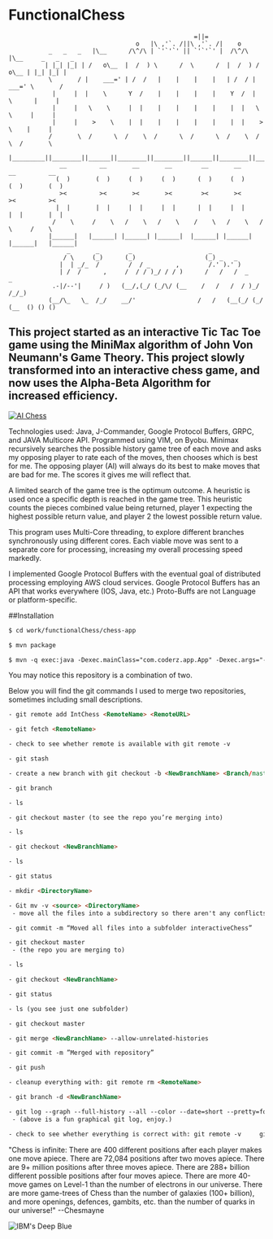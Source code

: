 # FunctionalChess


        
        
                                                       =||=   
                                       o   |\ ,'`. /||\ ,'`. /|    o     
               _   _   _   |\__      /\^/\ | `'`'`' || `'`'`' |  /\^/\   |\__     _   _   _ 
              | |_| |_| | /   o\__  |  /  ) \      /  \      /  |  /  ) /   o\__ | |_| |_| |
               \       / |    ___=' | /  /   |    |    |    |   | /  / |    ___=' \       / 
                |     |  |    \      Y  /    |    |    |    |    Y  /  |    \      |     |
                |     |   \    \     |  |    |    |    |    |    |  |   \    \     |     |  
                |     |    >    \    |  |    |    |    |    |    |  |    >    \    |     |  
               /       \  /      \  /    \  /      \  /      \  /    \  /      \  /       \ 
              |_________||________||______||________||________||______||________||_________|
                  __         __       __       __        __       __       __         __   
                 (  )       (  )     (  )     (  )      (  )     (  )     (  )       (  )  
                  ><         ><       ><       ><        ><       ><       ><         ><   
                 |  |       |  |     |  |     |  |      |  |     |  |     |  |       |  |  
                /    \     /    \   /    \   /    \    /    \   /    \   /    \     /    \ 
               |______|   |______| |______| |______|  |______| |______| |______|   |______|
                    _       _        _                     _                     
                   / \     (_)      (_)                   (_) _   _              
                  |  | _/_  /        /  / _       ,        /.' ).' )             
                  | /  /      ,     /  / / )_/ / / )      /   /   /  _       _   
                .-|/--'|     / )   (__/,(_/ (_/\/ (__    /   /   /  / )_/ /_/_)  
               (__/\_   \_  /_/    __/'                 /   /   (__(_/ (_/ (__  () () ()


## This project started as an interactive Tic Tac Toe game using the MiniMax algorithm of John Von Neumann's Game Theory. This project slowly transformed into an interactive chess game, and now uses the Alpha-Beta Algorithm for increased efficiency. 

[![AI Chess ](http://img.youtube.com/vi/JPfVU8zGflQ/0.jpg)](http://www.youtube.com/watch?v=JPfVU8zGflQ "Video Title")

Technologies used: Java, J-Commander, Google Protocol Buffers, GRPC, and JAVA Multicore API. Programmed using VIM, on Byobu. Minimax recursively searches the possible history game tree of each move and asks my opposing player to rate each of the moves, then chooses which is best for me. The opposing player (AI) will always do its best to make moves that are bad for me. The scores it gives me will reflect that.

A limited search of the game tree is the optimum outcome. A heuristic is used once a specific depth is reached in the game tree. This heuristic counts the pieces combined value being returned, player 1 expecting the highest possible return value, and player 2 the lowest possible return value.
 
This program uses Multi-Core threading, to explore different branches synchronously using different cores. Each viable move was sent to a separate core for processing, increasing my overall processing speed markedly. 

I implemented Google Protocol Buffers with the eventual goal of distributed processing employing AWS cloud services. Google Protocol Buffers has an API that works everywhere (IOS, Java, etc.) Proto-Buffs are not Language or platform-specific.

##Installation

```html
$ cd work/functionalChess/chess-app

$ mvn package

$ mvn -q exec:java -Dexec.mainClass="com.coderz.app.App" -Dexec.args="-mode play" 
```


You may notice this repository is a combination of two. 

Below you will find the git commands I used to merge two repositories, sometimes including small descriptions. 


```html 
- git remote add IntChess <RemoteName> <RemoteURL>      

- git fetch <RemoteName>       

- check to see whether remote is available with git remote -v       

- git stash

- create a new branch with git checkout -b <NewBranchName> <Branch/master>     

- git branch

- ls

- git checkout master (to see the repo you’re merging into)

- ls 

- git checkout <NewBranchName>

- ls 

- git status

- mkdir <DirectoryName>

- Git mv -v <source> <DirectoryName>       
 - move all the files into a subdirectory so there aren't any conflicts with names  

- git commit -m “Moved all files into a subfolder interactiveChess” 

- git checkout master  
 - (the repo you are merging to)

- ls

- git checkout <NewBranchName>

- git status

- ls (you see just one subfolder)

- git checkout master

- git merge <NewBranchName> --allow-unrelated-histories  

- git commit -m ”Merged with repository”

- git push 

- cleanup everything with: git remote rm <RemoteName>    

- git branch -d <NewBranchName>    

- git log --graph --full-history --all --color --date=short --pretty=format:"%x1b[31m%h%x09%x1b[32m%d%x1b[0m%x20%ad %s"  
 - (above is a fun graphical git log, enjoy.)

- check to see whether everything is correct with: git remote -v     git branch -a -v     git status   

```

"Chess is infinite: There are 400 different positions after each player makes one move apiece. There are 72,084 positions after two moves apiece. There are 9+ million positions after three moves apiece. There are 288+ billion different possible positions after four moves apiece. There are more 40-move games on Level-1 than the number of electrons in our universe. There are more game-trees of Chess than the number of galaxies (100+ billion), and more openings, defences, gambits, etc. than the number of quarks in our universe!" --Chesmayne

![IBM's Deep Blue](https://2.bp.blogspot.com/-uN4Z0M3iaIw/WnAYl5B1zhI/AAAAAAAAPJc/A5vSZxSPEi4ifjpVZn6JGGiE5FaXfZjTACLcBGAs/s1600/Kasparov_vs_Deep_Blue%2B%25283%2529.jpg)


